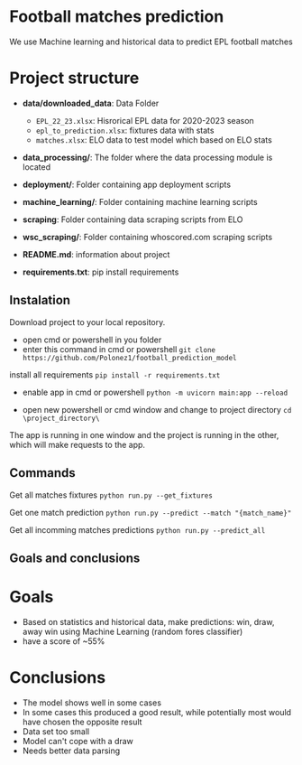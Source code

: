 # Football matches prediction

We use Machine learning and historical data to predict EPL football matches

# Project structure

- **data/downloaded_data**: Data Folder
  - `EPL_22_23.xlsx`: Hisrorical EPL data for 2020-2023 season
  - `epl_to_prediction.xlsx`: fixtures data with stats
  - `matches.xlsx`: ELO data to test model which based on ELO stats

- **data_processing/**: The folder where the data processing module is located

- **deployment/**: Folder containing app deployment scripts

- **machine_learning/**: Folder containing machine learning scripts

- **scraping**: Folder containing data scraping scripts from ELO

- **wsc_scraping/**: Folder containing whoscored.com scraping scripts

- **README.md**: information about project

- **requirements.txt**: pip install requirements

## Instalation
Download project to your local repository.
- open cmd or powershell in you folder
- enter this command in cmd or powershell
```git clone https://github.com/Polonez1/football_prediction_model```

install all requirements
```pip install -r requirements.txt```

- enable app in cmd or powershell
```python -m uvicorn main:app --reload```

- open new powershell or cmd window and change to project directory
```cd \project_directory\```

The app is running in one window and the project is running in the other, which will make requests to the app.

## Commands

Get all matches fixtures
```python run.py --get_fixtures```

Get one match prediction
```python run.py --predict --match "{match_name}"```

Get all incomming matches predictions
```python run.py --predict_all```

## Goals and conclusions

# Goals

- Based on statistics and historical data, make predictions: win, draw, away win using Machine Learning (random fores classifier)
- have a score of ~55%

# Conclusions

- The model shows well in some cases
- In some cases this produced a good result, while potentially most would have chosen the opposite result
- Data set too small
- Model can't cope with a draw
- Needs better data parsing

